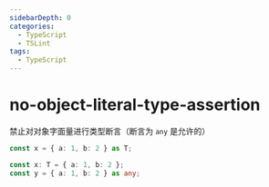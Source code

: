 ```yaml
---
sidebarDepth: 0
categories:
  - TypeScript
  - TSLint
tags:
  - TypeScript
---
```


# no-object-literal-type-assertion

<Badge text="TSOnly" type="warn" vertical="middle" />

禁止对对象字面量进行类型断言（断言为 `any` 是允许的）

<div class="code-style bad">

<!-- prettier-ignore -->
```ts
const x = { a: 1, b: 2 } as T;
```

</div>
<div class="code-style good">

```ts
const x: T = { a: 1, b: 2 };
const y = { a: 1, b: 2 } as any;
```

</div>
